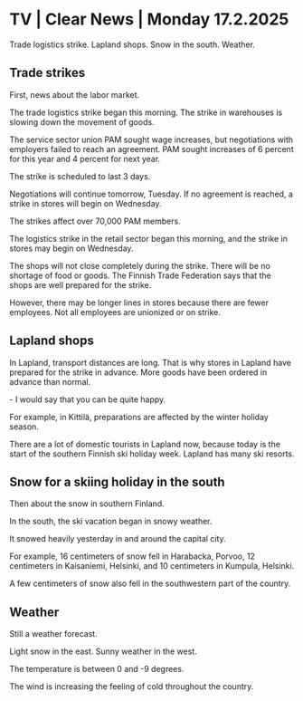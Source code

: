 # TV \| Clear News \| Monday 17.2.2025

Trade logistics strike. Lapland shops. Snow in the south. Weather.

## Trade strikes

First, news about the labor market.

The trade logistics strike began this morning. The strike in warehouses is slowing down the movement of goods.

The service sector union PAM sought wage increases, but negotiations with employers failed to reach an agreement. PAM sought increases of 6 percent for this year and 4 percent for next year.

The strike is scheduled to last 3 days.

Negotiations will continue tomorrow, Tuesday. If no agreement is reached, a strike in stores will begin on Wednesday.

The strikes affect over 70,000 PAM members.

The logistics strike in the retail sector began this morning, and the strike in stores may begin on Wednesday.

The shops will not close completely during the strike. There will be no shortage of food or goods. The Finnish Trade Federation says that the shops are well prepared for the strike.

However, there may be longer lines in stores because there are fewer employees. Not all employees are unionized or on strike.

## Lapland shops

In Lapland, transport distances are long. That is why stores in Lapland have prepared for the strike in advance. More goods have been ordered in advance than normal.

\- I would say that you can be quite happy.

For example, in Kittilä, preparations are affected by the winter holiday season.

There are a lot of domestic tourists in Lapland now, because today is the start of the southern Finnish ski holiday week. Lapland has many ski resorts.

## Snow for a skiing holiday in the south

Then about the snow in southern Finland.

In the south, the ski vacation began in snowy weather.

It snowed heavily yesterday in and around the capital city.

For example, 16 centimeters of snow fell in Harabacka, Porvoo, 12 centimeters in Kaisaniemi, Helsinki, and 10 centimeters in Kumpula, Helsinki.

A few centimeters of snow also fell in the southwestern part of the country.

## Weather

Still a weather forecast.

Light snow in the east. Sunny weather in the west.

The temperature is between 0 and -9 degrees.

The wind is increasing the feeling of cold throughout the country.

